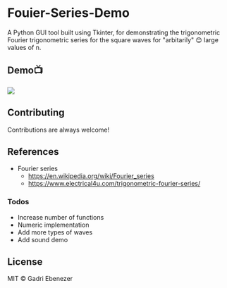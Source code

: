 # Fouier-Series-Demo
A Python GUI tool built using Tkinter, for demonstrating the trigonometric Fourier trigonometric series for the square waves for "arbitarily" :blush: large values of n.
   
## Demo:tv:
![](demo.PNG)

## Contributing
Contributions are always welcome!

## References
* Fourier series 
    - https://en.wikipedia.org/wiki/Fourier_series
    - https://www.electrical4u.com/trigonometric-fourier-series/

### Todos

   - Increase number of functions
   - Numeric implementation
   - Add more types of waves
   - Add sound demo


License
----

MIT &copy; Gadri Ebenezer
